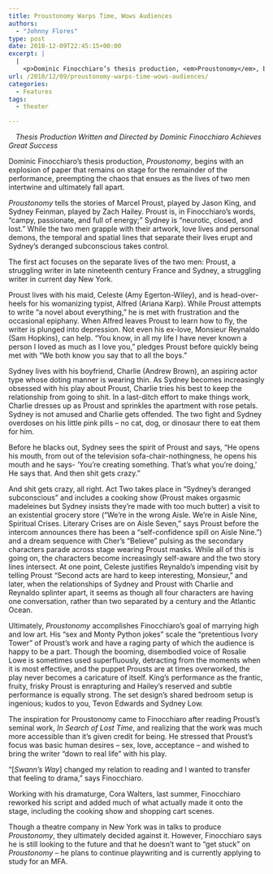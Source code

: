 ```yaml
---
title: Proustonomy Warps Time, Wows Audiences
authors: 
  - "Johnny Flores"
type: post
date: 2010-12-09T22:45:15+00:00
excerpt: |
  |
    <p>Dominic Finocchiaro’s thesis production, <em>Proustonomy</em>, begins with an explosion of paper that remains on stage for the remainder of the performance, preempting the chaos that ensues as the lives of two men intertwine and ultimately fall apart.</p>
url: /2010/12/09/proustonomy-warps-time-wows-audiences/
categories:
  - Features
tags:
  - theater

---
```

_[<img class="alignleft size-full wp-image-545" style="margin: 7px;" title="Proustonomy" src="https://i0.wp.com/www.reedquest.org/wp-content/uploads/2010/12/proustonomyphoto5.jpg?resize=285%2C190" alt="" data-recalc-dims="1" />][1]Thesis Production Written and Directed by Dominic Finocchiaro Achieves Great Success_

Dominic Finocchiaro’s thesis production, _Proustonomy_, begins with an explosion of paper that remains on stage for the remainder of the performance, preempting the chaos that ensues as the lives of two men intertwine and ultimately fall apart.

_Proustonomy_ tells the stories of Marcel Proust, played by Jason King, and Sydney Feinman, played by Zach Hailey. Proust is, in Finocchiaro’s words, “campy, passionate, and full of energy;” Sydney is “neurotic, closed, and lost.” While the two men grapple with their artwork, love lives and personal demons, the temporal and spatial lines that separate their lives erupt and Sydney’s deranged subconscious takes control.

The first act focuses on the separate lives of the two men: Proust, a struggling writer in late nineteenth century France and Sydney, a struggling writer in current day New York.

Proust lives with his maid, Celeste (Amy Egerton-Wiley), and is head-over-heels for his womanizing typist, Alfred (Ariana Karp). While Proust attempts to write “a novel about everything,” he is met with frustration and the occasional epiphany. When Alfred leaves Proust to learn how to fly, the writer is plunged into depression. Not even his ex-love, Monsieur Reynaldo (Sam Hopkins), can help. “You know, in all my life I have never known a person I loved as much as I love you,” pledges Proust before quickly being met with “We both know you say that to all the boys.”

Sydney lives with his boyfriend, Charlie (Andrew Brown), an aspiring actor type whose doting manner is wearing thin. As Sydney becomes increasingly obsessed with his play about Proust, Charlie tries his best to keep the relationship from going to shit. In a last-ditch effort to make things work, Charlie dresses up as Proust and sprinkles the apartment with rose petals. Sydney is not amused and Charlie gets offended. The two fight and Sydney overdoses on his little pink pills – no cat, dog, or dinosaur there to eat them for him.

Before he blacks out, Sydney sees the spirit of Proust and says, “He opens his mouth, from out of the television sofa-chair-nothingness, he opens his mouth and he says- ‘You’re creating something. That’s what you’re doing,’ He says that. And then shit gets crazy.”

And shit gets crazy, all right. Act Two takes place in “Sydney’s deranged subconscious” and includes a cooking show (Proust makes orgasmic madeleines but Sydney insists they’re made with too much butter) a visit to an existential grocery store (“We’re in the wrong Aisle. We’re in Aisle Nine, Spiritual Crises. Literary Crises are on Aisle Seven,” says Proust before the intercom announces there has been a “self-confidence spill on Aisle Nine.”) and a dream sequence with Cher’s “Believe” pulsing as the secondary characters parade across stage wearing Proust masks. While all of this is going on, the characters become increasingly self-aware and the two story lines intersect. At one point, Celeste justifies Reynaldo’s impending visit by telling Proust “Second acts are hard to keep interesting, Monsieur,” and later, when the relationships of Sydney and Proust with Charlie and Reynaldo splinter apart, it seems as though all four characters are having one conversation, rather than two separated by a century and the Atlantic Ocean.

Ultimately, _Proustonomy_ accomplishes Finocchiaro’s goal of marrying high and low art. His “sex and Monty Python jokes” scale the “pretentious Ivory Tower” of Proust’s work and have a raging party of which the audience is happy to be a part. Though the booming, disembodied voice of Rosalie Lowe is sometimes used superfluously, detracting from the moments when it is most effective, and the puppet Prousts are at times overworked, the play never becomes a caricature of itself. King’s performance as the frantic, fruity, frisky Proust is enrapturing and Hailey’s reserved and subtle performance is equally strong. The set design’s shared bedroom setup is ingenious; kudos to you, Tevon Edwards and Sydney Low.

The inspiration for Proustonomy came to Finocchiaro after reading Proust’s seminal work, _In Search of Lost Time_, and realizing that the work was much more accessible than it’s given credit for being. He stressed that Proust’s focus was basic human desires – sex, love, acceptance – and wished to bring the writer “down to real life” with his play.

“[_Swann’s Way_] changed my relation to reading and I wanted to transfer that feeling to drama,” says Finocchiaro.

Working with his dramaturge, Cora Walters, last summer, Finocchiaro reworked his script and added much of what actually made it onto the stage, including the cooking show and shopping cart scenes.

Though a theatre company in New York was in talks to produce _Proustonomy_, they ultimately decided against it. However, Finocchiaro says he is still looking to the future and that he doesn’t want to “get stuck” on _Proustonomy_ – he plans to continue playwriting and is currently applying to study for an MFA.

 [1]: https://i0.wp.com/www.reedquest.org/wp-content/uploads/2010/12/proustonomyphoto5.jpg